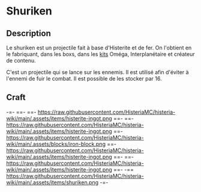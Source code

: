 # Shuriken

## Description
Le shuriken est un projectile fait à base d'Histerite et de fer. On l'obtient en le fabriquant, dans les boxs, dans les [kits](https://histeria.fr/wiki/récompenses/kits) Oméga, Interplanétaire et créateur de contenu.

C'est un projectile qui se lance sur les ennemis. Il est utilisé afin d'éviter à l'ennemi de fuir le combat.
Il est possible de les stocker par 16.

## Craft
-=-
 ==- 
 ==- https://raw.githubusercontent.com/HisteriaMC/histeria-wiki/main/.assets/items/histerite-ingot.png
 ==- 
 ==- https://raw.githubusercontent.com/HisteriaMC/histeria-wiki/main/.assets/items/histerite-ingot.png
 ==- https://raw.githubusercontent.com/HisteriaMC/histeria-wiki/main/.assets/blocks/iron-block.png
 ==- https://raw.githubusercontent.com/HisteriaMC/histeria-wiki/main/.assets/items/histerite-ingot.png
 ==- 
 ==- https://raw.githubusercontent.com/HisteriaMC/histeria-wiki/main/.assets/items/histerite-ingot.png
 ==- 
 -== https://raw.githubusercontent.com/HisteriaMC/histeria-wiki/main/.assets/items/shuriken.png
-=-
